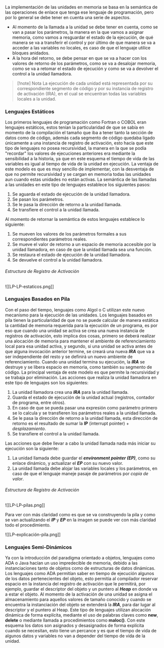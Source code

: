 La implementación de las unidades en memoria se basa en la semántica de las operaciones de enlace que tenga ese lenguaje de programación, pero por lo general se debe tener en cuenta una serie de aspectos.

- Al momento de la llamada a la unidad se debe tener en cuenta, como se van a pasar los parámetros, la manera en la que vamos a asignar memoria, como vamos a resguardar el estado de la ejecución, de qué manera se va a transferir el control y por último de que manera se va a acceder a las variables no locales, es caso de que el lenguaje utilice bloques anidados.
- A la hora del retorno, se debe pensar en que se va a hacer con los valores de retorno de los parámetros, como se va a desalojar memoria, como se va a retomar el estado de ejecución y como se va a devolver el control a la unidad llamadora.

>[!note] Nota
>La ejecución de cada unidad está representada por su correspondiente segmento de código y por su instancia de registro de activación (IRA), en el cual se encuentran todas las variables locales a la unidad.

### Lenguajes Estáticos

Los primeros lenguajes de programación como Fortran o COBOL eran lenguajes estáticos, estos tenían la particularidad de que se sabía en momento de la compilación el tamaño que iba a tener tanto la sección de datos como de código, además cada segmento de código quedaba ligado únicamente a una instancia de registro de activación, esto hacía que este tipo de lenguajes no posea recursividad, la manera en la que se podía "recordar" los valores de ejecuciones anteriores era mediante la sensibilidad a la historia, ya que en este esquema el tiempo de vida de las variables es igual al tiempo de vida de la unidad en ejecución.
La ventaja de este modelo es que es muy sencillo de implementar, con la desventaja de que no permite recursividad y se cargan en memoria todas las unidades aun cuando estas unidades no están activas.
La semántica de las llamadas a las unidades en este tipo de lenguajes establece los siguientes pasos:
1. Se aguarda el estado de ejecución de la unidad llamadora.
2. Se pasan los parámetros.
3. Se le pasa la dirección de retorno a la unidad llamada.
4. Se transfiere el control a la unidad llamada.

Al momento de retornar la semántica de estos lenguajes establece lo siguiente:

1. Se mueven los valores de los parámetros formales a sus correspondientes parámetros reales.
2. Se mueve el valor de retorno a un espacio de memoria accesible por la unidad llamadora, en caso de que la unidad llamada sea una función.
3. Se restaura el estado de ejecución de la unidad llamadora.
4. Se devuelve el control a la unidad llamadora.

###### Estructura de Registro de Activación

![[LP-LP-estaticos.png]]

### Lenguajes Basados en Pila

Con el paso del tiempo, lenguajes como Algol o C utilizan este nuevo mecanismo para la ejecución de las unidades. Los lenguajes basados en pila tienen la particularidad de que no se puede calcular de manera estática la cantidad de memoria requerida para la ejecución de un programa, es por eso que cuando una unidad se activa se crea una nueva instancia de registros de activación, esto implica dos cosas, primero se deberá realizar una alocación de memoria para mantener el ambiente de referenciamiento local para esa unidad activa, y segundo, si una unidad se activa antes de que alguna invocación anterior termine, se creará una nueva ***IRA*** que va a ser independiente del resto y se definirá un nuevo ambiente de referenciamiento. Cuando una unidad termina su ejecución, la ***IRA*** se destruye y se libera espacio en memoria, como también su segmento de código. La principal ventaja de este modelo es que permite la recursividad y se trabaja por eliminación.
Las acciones que realiza la unidad llamadora en este tipo de lenguajes son los siguientes:

1. La unidad llamadora crea una ***IRA*** para la unidad llamada.
2. Guarda el estado de ejecución de la unidad actual (registros, contador de programa, entre otros).
3. En caso de que se pueda pasar una expresión como parámetro primero se lo calcula y se transfieren los parámetros reales a la unidad llamada.
4. Se le pasa la dirección de retorno a la unidad llamada, esta dirección de retorno es el resultado de sumar la **IP** (interrupt pointer) + *desplazamiento*.
5. Se transfiere el control a la unidad llamada.

Las acciones que debe llevar a cabo la unidad llamada nada más iniciar su ejecución son la siguiente:

1. La unidad llamada debe guardar el ***environment pointer (EP)***, como su enlace dinámico, y actualizar el ***EP*** con su nuevo valor.
2. La unidad llamada debe alojar las variables locales y los parámetros, en caso de que el lenguaje maneje pasaje de parámetros por *copia de valor*.

###### Estructura de Registro de Activación

![[LP-LP-pilas.png]]

Para ver con más claridad como es que se va construyendo la pila y como se van actualizando el ***IP*** y ***EP*** en la imagen se puede ver con más claridad todo el procedimiento.

![[LP-explicación-pila.png]]

### Lenguajes Semi-Dinámicos

Ya con la introducción del paradigma orientado a objetos, lenguajes como ADA o Java hacían un uso impredecible de memoria, debido a las instanciaciones tanto de objetos como de estructuras de datos dinámicas. Los lenguajes como ADA permitían saber en tiempo de ejecución algunos de los datos pertenecientes del objeto, esto permitía al compilador reservar espacio en la instancia del registro de activación que le permitirá, por ejemplo, guardar el descriptor del objeto y un puntero al ***Heap*** en donde va a estar el objeto. Al momento de la activación de una unidad se asigna el almacenamiento para aquellos valores de tamaño conocido y cuando se encuentra la instanciación del objeto se extenderá la ***IRA***, para dar lugar al descriptor y el puntero al Heap.
Este tipo de lenguajes utilizan alocación dinámica de forma explícita, mediante el uso de palabras claves como **new**, **delete** o mediante llamada a procedimientos como **maloc()**. Con este esquema los datos son asignados y desasignados de forma explícita cuando se necesitan, esto tiene un percance y es que el tiempo de vida de algunos datos y variables no van a depender del tiempo de vida de la unidad.